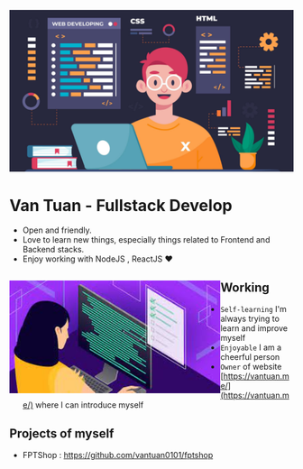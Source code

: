 ![Easy Frontend banner](./image/60e56ad573503.png)

# Van Tuan - Fullstack Develop

- Open and friendly.
- Love to learn new things, especially things related to Frontend and Backend stacks.
- Enjoy working with NodeJS , ReactJS ❤

## Working <a href="https://github.com/vantuan0101"><img align="left" width="auto" height="200" src="./image/images.jpeg"></a>

- `Self-learning` I'm always trying to learn and improve myself
- `Enjoyable` I am a cheerful person
- `Owner` of website [https://vantuan.me/](https://vantuan.me/) where I can introduce myself


## Projects of myself

- FPTShop : https://github.com/vantuan0101/fptshop

